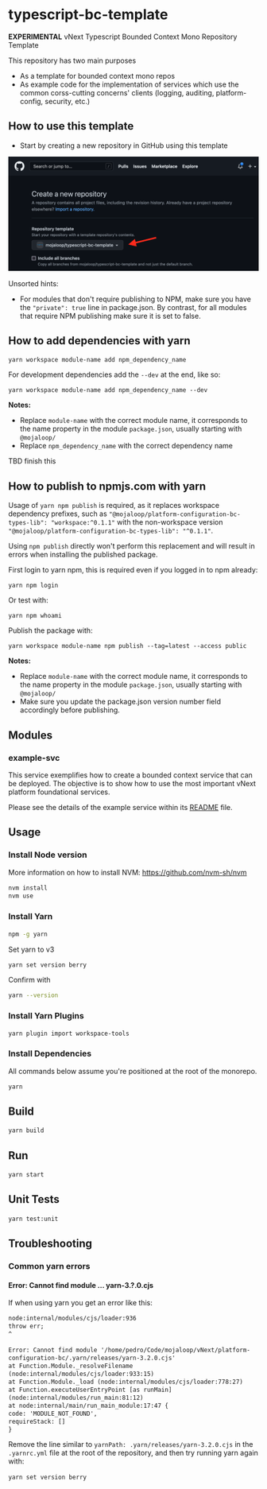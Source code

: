 # typescript-bc-template

**EXPERIMENTAL** vNext Typescript Bounded Context Mono Repository Template

This repository has two main purposes
- As a template for bounded context mono repos
- As example code for the implementation of services which use the common corss-cutting concerns' clients (logging, auditing, platform-config, security, etc.)

## How to use this template

- Start by creating a new repository in GitHub using this template

![create repo from template](./readme-imgs/create_repo_with_template.png "Create repository using this template")

Unsorted hints:
- For modules that don't require publishing to NPM, make sure you have the `"private": true` line in package.json. By contrast, for all modules that require NPM publishing make sure it is set to false.

## How to add dependencies with yarn

```shell 
yarn workspace module-name add npm_dependency_name
```
For development dependencies add the `--dev` at the end, like so:
```shell 
yarn workspace module-name add npm_dependency_name --dev
```

**Notes:** 
- Replace `module-name` with the correct module name, it corresponds to the name property in the module `package.json`, usually starting with `@mojaloop/`
- Replace `npm_dependency_name` with the correct dependency name

TBD finish this

## How to publish to npmjs.com with yarn

Usage of `yarn npm publish` is required, as it replaces workspace dependency prefixes, such as `"@mojaloop/platform-configuration-bc-types-lib": "workspace:^0.1.1"` with the non-workspace version `"@mojaloop/platform-configuration-bc-types-lib": "^0.1.1"`.

Using `npm publish` directly won't perform this replacement and will result in errors when installing the published package.

First login to yarn npm, this is required even if you logged in to npm already:
```shell
yarn npm login
```
Or test with:
```shell
yarn npm whoami
```

Publish the package with:
```shell
yarn workspace module-name npm publish --tag=latest --access public
```
**Notes:**
- Replace `module-name` with the correct module name, it corresponds to the name property in the module `package.json`, usually starting with `@mojaloop/`
- Make sure you update the package.json version number field accordingly before publishing.

## Modules

### example-svc

This service exemplifies how to create a bounded context service that can be deployed.
The objective is to show how to use the most important vNext platform foundational services. 

Please see the details of the example service within its [README](./modules/example-svc/README.md) file.

## Usage

### Install Node version

More information on how to install NVM: https://github.com/nvm-sh/nvm

```bash
nvm install
nvm use
```

### Install Yarn

```bash
npm -g yarn
```

Set yarn to v3
```bash
yarn set version berry
```

Confirm with
```bash
yarn --version
```

### Install Yarn Plugins

```bash
yarn plugin import workspace-tools
```

### Install Dependencies

All commands below assume you're positioned at the root of the monorepo.

```bash
yarn
```

## Build

```bash
yarn build
```

## Run

```bash
yarn start
```

## Unit Tests

```bash
yarn test:unit
```

## Troubleshooting

### Common yarn errors

#### Error: Cannot find module ... yarn-3.?.0.cjs

If when using yarn you get an error like this:
```
node:internal/modules/cjs/loader:936
throw err;
^

Error: Cannot find module '/home/pedro/Code/mojaloop/vNext/platform-configuration-bc/.yarn/releases/yarn-3.2.0.cjs'
at Function.Module._resolveFilename (node:internal/modules/cjs/loader:933:15)
at Function.Module._load (node:internal/modules/cjs/loader:778:27)
at Function.executeUserEntryPoint [as runMain] (node:internal/modules/run_main:81:12)
at node:internal/main/run_main_module:17:47 {
code: 'MODULE_NOT_FOUND',
requireStack: []
}
```

Remove the line similar to `yarnPath: .yarn/releases/yarn-3.2.0.cjs` in the `.yarnrc.yml` file at the root of the repository, and then try running yarn again with:

```yarn set version berry```



